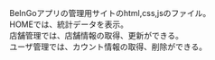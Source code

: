 BeInGoアプリの管理用サイトのhtml,css,jsのファイル。  
HOMEでは、統計データを表示。  
店舗管理では、店舗情報の取得、更新ができる。  
ユーザ管理では、カウント情報の取得、削除ができる。  
